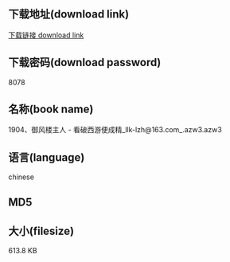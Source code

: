## 下载地址(download link)
[下载链接 download link](https://tutu365.netlify.app/?s=1904%E3%80%81%E5%BE%A1%E9%A3%8E%E6%A5%BC%E4%B8%BB%E4%BA%BA+-+%E7%9C%8B%E7%A0%B4%E8%A5%BF%E6%B8%B8%E4%BE%BF%E6%88%90%E7%B2%BE_llk-lzh%40163.com_.azw3)

## 下载密码(download password)
8078

## 名称(book name)
1904、御风楼主人 - 看破西游便成精_llk-lzh@163.com_.azw3.azw3

## 语言(language)
chinese

## MD5


## 大小(filesize)
613.8 KB

